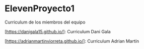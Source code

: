 # ElevenProyecto1
Curriculum de los miembros del equipo


[https://danigala15.github.io/]: Curriculum Dani Gala

[https://adrianmartinviorreta.github.io/]: Curriculum Adrian Martín

